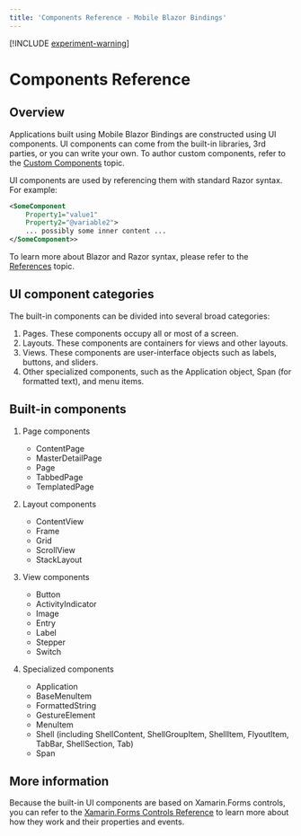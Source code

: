 ```yaml
---
title: 'Components Reference - Mobile Blazor Bindings'
---
```


[!INCLUDE [experiment-warning](../includes/experiment-warning.md)]

# Components Reference

## Overview

Applications built using Mobile Blazor Bindings are constructed using UI components. UI components can come from the built-in libraries, 3rd parties, or you can write your own. To author custom components, refer to the [Custom Components](custom-components.md) topic.

UI components are used by referencing them with standard Razor syntax. For example:

```xml
<SomeComponent
    Property1="value1"
    Property2="@variable2">
    ... possibly some inner content ...
</SomeComponent>>
```

To learn more about Blazor and Razor syntax, please refer to the [References](references.md) topic.

## UI component categories

The built-in components can be divided into several broad categories:

1. Pages. These components occupy all or most of a screen.
1. Layouts. These components are containers for views and other layouts.
1. Views. These components are user-interface objects such as labels, buttons, and sliders.
1. Other specialized components, such as the Application object, Span (for formatted text), and menu items.

## Built-in components

1. Page components
   * ContentPage
   * MasterDetailPage
   * Page
   * TabbedPage
   * TemplatedPage

1. Layout components
   * ContentView
   * Frame
   * Grid
   * ScrollView
   * StackLayout

1. View components
   * Button
   * ActivityIndicator
   * Image
   * Entry
   * Label
   * Stepper
   * Switch

1. Specialized components
   * Application
   * BaseMenuItem
   * FormattedString
   * GestureElement
   * MenuItem
   * Shell (including ShellContent, ShellGroupItem, ShellItem, FlyoutItem, TabBar, ShellSection, Tab)
   * Span

## More information

Because the built-in UI components are based on Xamarin.Forms controls, you can refer to the [Xamarin.Forms Controls Reference](https://docs.microsoft.com/en-us/xamarin/xamarin-forms/user-interface/controls/) to learn more about how they work and their properties and events.
